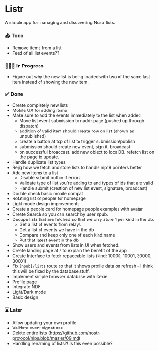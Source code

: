 # Listr

A simple app for managing and discovering Nostr lists.

### 📥 Todo

-   Remove items from a list
-   Feed of all list events??

### 👨🏼‍💻 In Progress

-   Figure out why the new list is being loaded with two of the same last item instead of showing the new item.

### ✅ Done

-   Create completely new lists
-   Mobile UX for adding items
-   Make sure to add the events immediately to the list when added
    -   Move list event submission to naddr page (pushed up through dispatch)
    -   addition of valid item should create row on list (shown as unpublished)
    -   create a button at top of list to trigger submission/publish
    -   submission should create new event, sign it, broadcast
    -   on successful broadcast, add new object to localDB, refetch list on the page to update.
-   Handle duplicate list types
-   Rejig how we fetch and store lists to handle nip19 pointers better
-   Add new items to a list
    -   Disable submit button if errors
    -   Validate type of list you're adding to and types of ids that are valid
    -   Handle submit (creation of new list event, signature, broadcast)
-   Double check basic mobile compat
-   Rotating list of people for homepage
-   Light mode design improvements
-   Create a people card for homepage people examples with avatar
-   Create Search so you can search by user npub.
-   Dedupe lists that are fetched so that we only store 1 per kind in the db.
    -   Get a list of events from relays
    -   Get a list of events we have in the db
    -   Compare and keep only one of each kind:name
    -   Put that latest event in the db
-   Show users and events from lists in UI when fetched.
-   Create landing page at `/` to explain the benefit of the app
-   Create Interface to fetch repaceable lists (kind: 10000, 10001, 30000, 30001)
-   Fix `[npub]/lists` route so that it shows profile data on refresh – I think this will be fixed by the database stuff.
-   Implement simple browser database with Dexie
-   Profile page
-   Integrate NDK
-   Light/Dark mode
-   Basic design

### ⌛ Later

-   Allow updating your own profile
-   Validate event signatures
-   Delete entire lists (https://github.com/nostr-protocol/nips/blob/master/09.md)
-   Handling renaming of lists?! Is this even possible?
